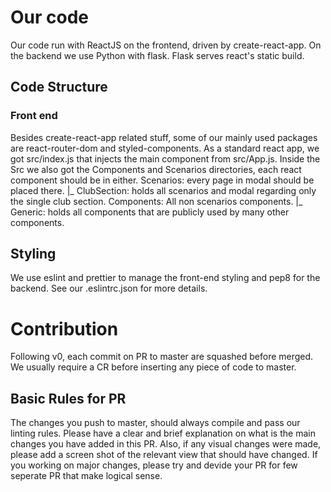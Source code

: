 # Our code #
Our code run with ReactJS on the frontend, driven by create-react-app. 
On the backend we use Python with flask. Flask serves react's static build.

## Code Structure ##

### Front end ###
Besides create-react-app related stuff, some of our mainly used packages are react-router-dom and styled-components.
As a standard react app, we got src/index.js that injects the main component from src/App.js. Inside the Src we also got the Components and Scenarios directories, each react component should be in either.
Scenarios: every page in modal should be placed there.
|_ ClubSection: holds all scenarios and modal regarding only the single club section.
Components: All non scenarios components.
|_ Generic: holds all components that are publicly used by many other components.

## Styling ## 
We use eslint and prettier to manage the front-end styling and pep8 for the backend. See our .eslintrc.json for more details.

# Contribution #
Following v0, each commit on PR to master are squashed before merged. We usually require a CR before inserting any piece of code to master.
## Basic Rules for PR ##
The changes you push to master, should always compile and pass our linting rules.
Please have a clear and brief explanation on what is the main changes you have added in this PR. Also, if any visual changes were made, please add a screen shot of the relevant view that should have changed.
If you working on major changes, please try and devide your PR for few seperate PR that make logical sense.
